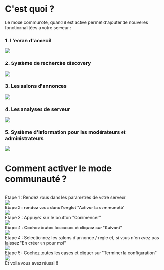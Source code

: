 # C'est quoi ?
Le mode communoté, quand il est activé permet d'ajouter de nouvelles fonctionnalitées a votre serveur :
<h3> 1. L'ecran d'acceuil </h3> 
<img src="https://zupimages.net/up/20/48/lf5u.png">
<h3> 2. Système de recherche discovery </h3>
<img src="https://zupimages.net/up/20/48/wu9z.png">
<h3> 3. Les salons d'annonces </h3>
<img src="https://zupimages.net/up/20/48/b5tk.png">
<h3> 4. Les analyses de serveur </h3>
<img src="https://zupimages.net/up/20/48/m8o1.png">
<h3> 5. Système d'information pour les modérateurs et administrateurs </h3>
<img src="https://zupimages.net/up/20/48/i42r.png"> 

# Comment activer le mode communauté ? 
<br>
Etape 1 : Rendez vous dans les paramètres de votre serveur
<br>
<img src="https://zupimages.net/up/20/48/4o3p.png">
<br>
Etape 2 : rendez vous dans l'onglet "Activer la communoté"
<br>
<img src="https://zupimages.net/up/20/48/mtwl.png">
<br>
Etape 3 : Appuyez sur le boutton "Commencer"
<br>
<img src="https://zupimages.net/up/20/48/tz1p.png">
<br>
Etape 4 : Cochez toutes les cases et cliquez sur "Suivant"
<br>
<img src="https://zupimages.net/up/20/48/lsgs.png">
<br>
Etape 4 : Selectionnez les salons d'annonce / regle et, si vous n'en avez pas laissez "En créer un pour moi"
<br>
<img src="https://zupimages.net/up/20/48/7yle.png">
<br>
Etape 5 : Cochez toutes les cases et cliquer sur "Terminer la configuration"
<br>
<img src="https://zupimages.net/up/20/48/4wra.png">
<br>
Et voila vous avez réussi !!
